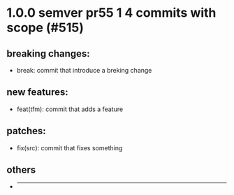 # 1.0.0 semver pr55 1 4 commits with scope (#515)

## breaking changes:
* break: commit that introduce a breking change
## new features:
* feat(tfm): commit that adds a feature
## patches:
* fix(src): commit that fixes something
## others
* ---------

